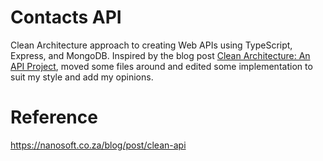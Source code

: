 # Contacts API

Clean Architecture approach to creating Web APIs using TypeScript, Express, and MongoDB. Inspired by the blog post [Clean Architecture: An API Project](https://nanosoft.co.za/blog/post/clean-api), moved some files around and edited some implementation to suit my style and add my opinions.

# Reference

https://nanosoft.co.za/blog/post/clean-api